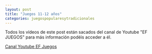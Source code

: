 ```yaml
---
layout: post
title: "Juegos 11-12 años"
categories: juegospopularesytradicionales
---
```


Todos los vídeos de este post están sacados del canal de Youtube "EF JUEGOS" para más información podéis acceder a él.

[Canal Youtube EF Juegos](https://www.youtube.com/channel/UCQBtNmyXoZiD-bU3WQbGFWw)

